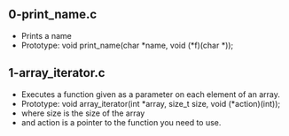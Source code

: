 ## 0-print_name.c
- Prints a name
- Prototype: void print_name(char *name, void (*f)(char *));
## 1-array_iterator.c
- Executes a function given as a parameter on each element of an array.
- Prototype: void array_iterator(int *array, size_t size, void (*action)(int));
- where size is the size of the array
- and action is a pointer to the function you need to use.
